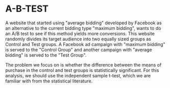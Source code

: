 # A-B-TEST


A website that started using "average bidding" developed by Facebook as an alternative to the current bidding type "maximum bidding", wants to do an A/B test to see if this method yields more conversions.
This website randomly divides its target audience into two equally sized groups as Control and Test groups. A Facebook ad campaign with "maximum bidding" is served to the "Control Group" and another campaign with "average bidding" is served to the "Test Group".

The problem we focus on is whether the difference between the means of purchase in the control and test groups is statistically significant.
For this analysis, we should use the independent sample t-test, which we are familiar with from the statistical literature.
